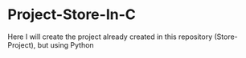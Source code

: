 # Project-Store-In-C
 Here I will create the project already created in this repository (Store-Project), but using Python
